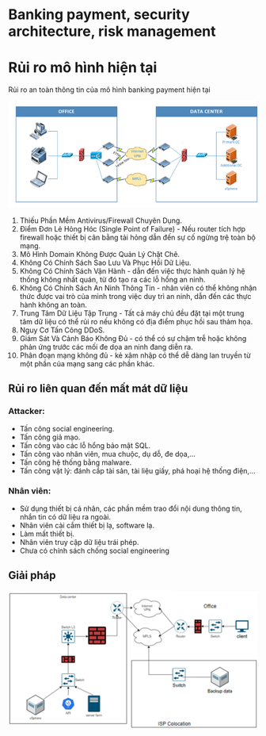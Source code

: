 # Banking payment, security architecture, risk management


# Rủi ro mô hình hiện tại

Rủi ro an toàn thông tin của mô hình banking payment hiện tại

![alt text](images/1_security_risks.png)

1. Thiếu Phần Mềm Antivirus/Firewall Chuyên Dụng.
2. Điểm Đơn Lẻ Hỏng Hóc (Single Point of Failure) - Nếu router tích hợp firewall hoặc thiết bị cân bằng tải hỏng dẫn đến sự cố ngừng trệ toàn bộ mạng.
3. Mô Hình Domain Không Được Quản Lý Chặt Chẽ.
4. Không Có Chính Sách Sao Lưu Và Phục Hồi Dữ Liệu.
5. Không Có Chính Sách Vận Hành - dẫn đến việc thực hành quản lý hệ thống không nhất quán, từ đó tạo ra các lỗ hổng an ninh.
6. Không Có Chính Sách An Ninh Thông Tin - nhân viên có thể không nhận thức được vai trò của mình trong việc duy trì an ninh, dẫn đến các thực hành không an toàn.
7. Trung Tâm Dữ Liệu Tập Trung - Tất cả máy chủ đều đặt tại một trung tâm dữ liệu có thể rủi ro nếu không có địa điểm phục hồi sau thảm họa.
8. Nguy Cơ Tấn Công DDoS.
9. Giám Sát Và Cảnh Báo Không Đủ - có thể có sự chậm trễ hoặc không phản ứng trước các mối đe dọa an ninh đang diễn ra.
10. Phân đoạn mạng không đủ - kẻ xâm nhập có thể dễ dàng lan truyền từ một phần của mạng sang các phần khác.

## Rủi ro liên quan đến mất mát dữ liệu

### Attacker:
- Tấn công social engineering.
- Tấn công giả mạo.
- Tấn công vào các lỗ hổng bảo mật SQL.
- Tấn công vào nhân viên, mua chuộc, dụ dỗ, đe dọa,...
- Tấn công hệ thống bằng malware.
- Tấn công vật lý: đánh cắp tài sản, tài liệu giấy, phá hoại hệ thống điện,...

### Nhân viên:
- Sử dụng thiết bị cá nhân, các phần mềm trao đổi nội dung thông tin, nhắn tin có dữ liệu ra ngoài.
- Nhân viên cài cắm thiết bị lạ, software lạ.
- Làm mất thiết bị.
- Nhân viên truy cập dữ liệu trái phép.
- Chưa có chính sách chống social engineering

## Giải pháp

![alt text](images/2_security_arachitecture.png)

